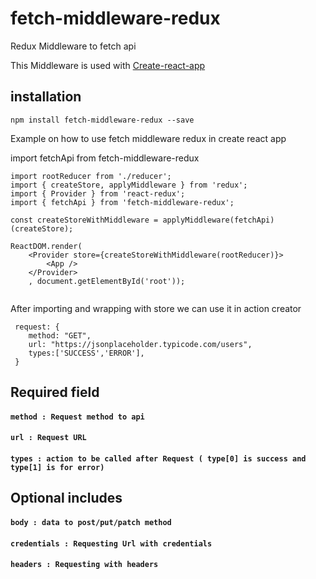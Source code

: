 # fetch-middleware-redux
Redux Middleware to fetch api

This Middleware is used with [Create-react-app](https://github.com/facebookincubator/create-react-app)

## installation
   ```
   npm install fetch-middleware-redux --save
   ```
   
   Example on how to use fetch middleware redux in create react app
   
   import fetchApi from fetch-middleware-redux
   
```
import rootReducer from './reducer';
import { createStore, applyMiddleware } from 'redux';
import { Provider } from 'react-redux';
import { fetchApi } from 'fetch-middleware-redux';

const createStoreWithMiddleware = applyMiddleware(fetchApi)(createStore);

ReactDOM.render(
    <Provider store={createStoreWithMiddleware(rootReducer)}>
        <App />
    </Provider>
    , document.getElementById('root'));
    
```

After importing and wrapping with store we can use it in action creator

```
 request: {
    method: "GET",
    url: "https://jsonplaceholder.typicode.com/users",
    types:['SUCCESS','ERROR'],
 }
```
## Required field
  #### `method : Request method to api`
  #### `url : Request URL`
  #### `types : action to be called after Request ( type[0] is success and type[1] is for error)`
  
  
## Optional includes
  #### `body : data to post/put/patch method`
  #### `credentials : Requesting Url with credentials`
  #### `headers : Requesting with headers`
